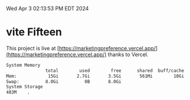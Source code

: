 Wed Apr  3 02:13:53 PM EDT 2024

# vite Fifteen


This project is live at [https://marketingpreference.vercel.app/](https://marketingpreference.vercel.app/) thanks to Vercel.

```bash
System Memory
               total        used        free      shared  buff/cache   available
Mem:            15Gi       2.7Gi       3.5Gi       561Mi        10Gi        12Gi
Swap:          8.0Gi          0B       8.0Gi
System Storage
483M	.
